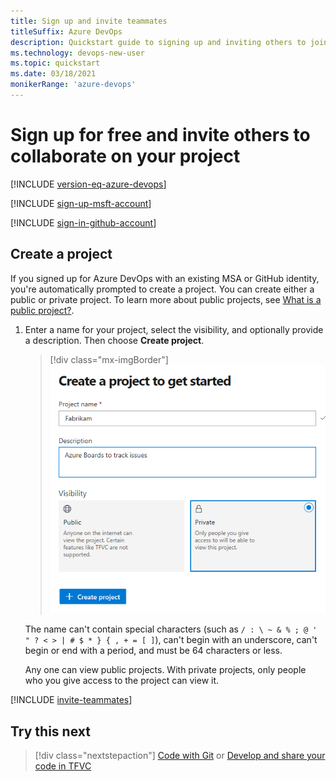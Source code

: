 ```yaml
---
title: Sign up and invite teammates
titleSuffix: Azure DevOps   
description: Quickstart guide to signing up and inviting others to join a team project in Azure DevOps Services 
ms.technology: devops-new-user 
ms.topic: quickstart
ms.date: 03/18/2021
monikerRange: 'azure-devops'
---
```


# Sign up for free and invite others to collaborate on your project

[!INCLUDE [version-eq-azure-devops](../../includes/version-eq-azure-devops.md)]

<a name="MicrosoftAccount"></a>

[!INCLUDE [sign-up-msft-account](../../includes/sign-up-msft-account.md)]

<a name="GitHubAccount"></a>

[!INCLUDE [sign-in-github-account](../../includes/sign-in-github-account.md)]


<a id="create-project" />

## Create a project 

If you signed up for Azure DevOps with an existing MSA or GitHub identity, you're automatically prompted to create a project. You can create either a public or private project. To learn more about public projects, see [What is a public project?](../../organizations/public/about-public-projects.md). 

1. Enter a name for your project, select the visibility, and optionally provide a description. Then choose **Create project**. 

    > [!div class="mx-imgBorder"]  
    > ![Create a project.](../../boards/get-started/media/sign-up/nf-create-project.png)

    The name can't contain special characters (such as `/ : \ ~ & % ; @ ' " ? < > | # $ * } { , + = [ ]`), can't begin with an underscore, can't begin or end with a period, and must be 64 characters or less.

    Any one can view public projects. With private projects, only people who you give access to the project can view it.


<a name="invite-others"></a>

[!INCLUDE [invite-teammates](../../includes/invite-teammates.md)]

## Try this next

> [!div class="nextstepaction"]
> [Code with Git](../../user-guide/code-with-git.md?view=azure-devops&preserve-view=true) or [Develop and share your code in TFVC](../tfvc/share-your-code-in-tfvc-vs.md)